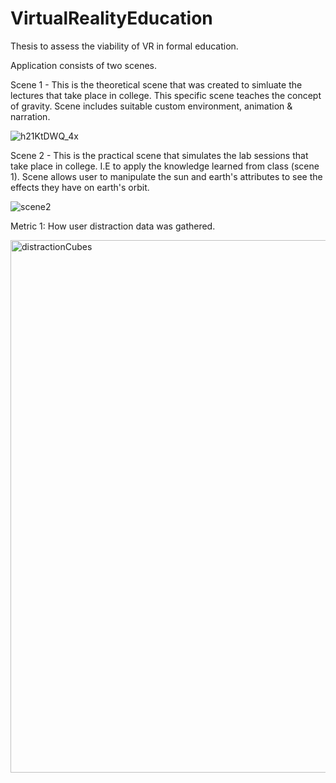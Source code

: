 # VirtualRealityEducation

Thesis to assess the viability of VR in formal education.

Application consists of two scenes.

Scene 1 - This is the theoretical scene that was created to simluate the lectures that take place in college. This specific scene teaches the concept of gravity. Scene includes suitable custom environment, animation & narration.

![h21KtDWQ_4x](https://user-images.githubusercontent.com/50074527/217903168-90c8f7dc-83db-46c8-8e66-a7e4db945381.jpg)


Scene 2 - This is the practical scene that simulates the lab sessions that take place in college. I.E to apply the knowledge learned from class (scene 1). Scene allows user to manipulate the sun and earth's attributes to see the effects they have on earth's orbit.

![scene2](https://user-images.githubusercontent.com/50074527/217903829-5529e5a1-fcdd-4081-9908-2e0a6abb1b6e.jpg)


Metric 1: How user distraction data was gathered.

<img width="852" alt="distractionCubes" src="https://user-images.githubusercontent.com/50074527/217904660-610d511e-076b-479c-b26e-ea7507c6d425.png">
